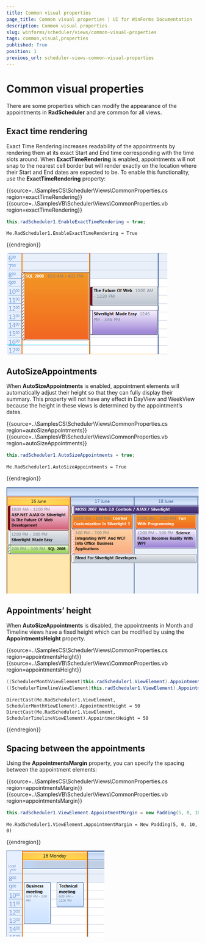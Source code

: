 ```yaml
---
title: Common visual properties
page_title: Common visual properties | UI for WinForms Documentation
description: Common visual properties
slug: winforms/scheduler/views/common-visual-properties
tags: common,visual,properties
published: True
position: 1
previous_url: scheduler-views-common-visual-properties
---
```


# Common visual properties

There are some properties which can modify the appearance of the appointments in __RadScheduler__ and are common for all views.
      

## Exact time rendering

Exact Time Rendering increases readability of the appointments by rendering them at its exact Start and End time corresponding  with the time slots around. When __ExactTimeRendering__ is enabled, appointments will not snap to the nearest cell border but will render exactly on the location where their Start and End dates are expected to be. To enable this functionality, use the __ExactTimeRendering__  property:

{{source=..\SamplesCS\Scheduler\Views\CommonProperties.cs region=exactTimeRendering}} 
{{source=..\SamplesVB\Scheduler\Views\CommonProperties.vb region=exactTimeRendering}} 

````C#
this.radScheduler1.EnableExactTimeRendering = true;

````
````VB.NET
Me.RadScheduler1.EnableExactTimeRendering = True

````

{{endregion}} 


![scheduler-views-common-visual-properties 001](images/scheduler-views-common-visual-properties001.png)

## AutoSizeAppointments

When __AutoSizeAppointments__ is enabled, appointment elements will automatically adjust their height so that they can fully display their summary. This property will not have any effect in DayView and WeekView because the height in these views is determined by the appointment’s dates.

{{source=..\SamplesCS\Scheduler\Views\CommonProperties.cs region=autoSizeAppointments}} 
{{source=..\SamplesVB\Scheduler\Views\CommonProperties.vb region=autoSizeAppointments}} 

````C#
this.radScheduler1.AutoSizeAppointments = true;

````
````VB.NET
Me.RadScheduler1.AutoSizeAppointments = True

````

{{endregion}} 


![scheduler-views-common-visual-properties 002](images/scheduler-views-common-visual-properties002.png)

## Appointments’ height

When __AutoSizeAppointments__ is disabled, the appointments in Month and Timeline views have a fixed height which can be modified by using the __AppointmentsHeight__ property.

{{source=..\SamplesCS\Scheduler\Views\CommonProperties.cs region=appointmentsHeight}} 
{{source=..\SamplesVB\Scheduler\Views\CommonProperties.vb region=appointmentsHeight}} 

````C#
((SchedulerMonthViewElement)this.radScheduler1.ViewElement).AppointmentHeight = 50;
((SchedulerTimelineViewElement)this.radScheduler1.ViewElement).AppointmentHeight = 50;

````
````VB.NET
DirectCast(Me.RadScheduler1.ViewElement, SchedulerMonthViewElement).AppointmentHeight = 50
DirectCast(Me.RadScheduler1.ViewElement, SchedulerTimelineViewElement).AppointmentHeight = 50

````

{{endregion}} 

## Spacing between the appointments

Using the __AppointmentsMargin__ property, you can specify the spacing between the appointment elements:

{{source=..\SamplesCS\Scheduler\Views\CommonProperties.cs region=appointmentsMargin}} 
{{source=..\SamplesVB\Scheduler\Views\CommonProperties.vb region=appointmentsMargin}} 

````C#
this.radScheduler1.ViewElement.AppointmentMargin = new Padding(5, 0, 10, 0);

````
````VB.NET
Me.RadScheduler1.ViewElement.AppointmentMargin = New Padding(5, 0, 10, 0)

````

{{endregion}} 

![scheduler-views-common-visual-properties 003](images/scheduler-views-common-visual-properties003.png)
